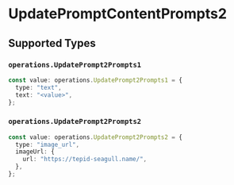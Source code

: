 # UpdatePromptContentPrompts2


## Supported Types

### `operations.UpdatePrompt2Prompts1`

```typescript
const value: operations.UpdatePrompt2Prompts1 = {
  type: "text",
  text: "<value>",
};
```

### `operations.UpdatePrompt2Prompts2`

```typescript
const value: operations.UpdatePrompt2Prompts2 = {
  type: "image_url",
  imageUrl: {
    url: "https://tepid-seagull.name/",
  },
};
```

